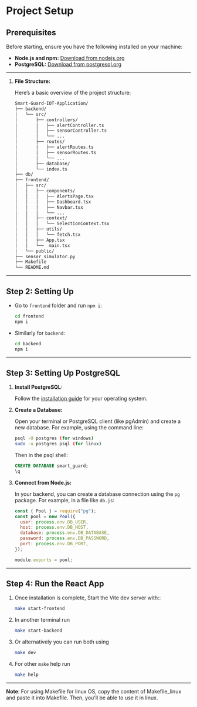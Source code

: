 # Project Setup

## Prerequisites

Before starting, ensure you have the following installed on your machine:

- **Node.js and npm:** [Download from nodejs.org](https://nodejs.org)
- **PostgreSQL:** [Download from postgresql.org](https://www.postgresql.org)

---

1. **File Structure:**

   Here’s a basic overview of the project structure:

   ```bash
   Smart-Guard-IOT-Application/
   ├── backend/
   │   └── src/
   │       ├── controllers/
   │       │   ├── alertController.ts
   │       │   ├── sensorController.ts
   │       │   └── ...
   │       ├── routes/
   │       │   ├── alertRoutes.ts
   │       │   ├── sensorRoutes.ts
   │       │   └── ...
   │       ├── database/
   │       └── index.ts
   ├── db/
   ├── frontend/
   │   ├── src/
   │   │   ├── components/
   │   │   │   ├── AlertsPage.tsx
   │   │   │   ├── Dashboard.tsx
   │   │   │   ├── Navbar.tsx
   │   │   │   └── ...
   │   │   ├── context/
   │   │   │   └── SelectionContext.tsx
   │   │   ├── utils/
   │   │   │   └── fetch.tsx
   │   │   ├── App.tsx
   │   │   └──  main.tsx
   │   └── public/
   ├── sensor_simulator.py
   ├── Makefile
   └── README.md
   ```

---

## Step 2: Setting Up

- Go to `frontend` folder and run `npm i`:
  
   ```bash
   cd frontend
   npm i
   ```

- Similarly for `backend`:

   ```bash
   cd backend
   npm i
   ```

---

## Step 3: Setting Up PostgreSQL

1. **Install PostgreSQL:**

   Follow the [installation guide](https://www.postgresql.org/download/) for your operating system.

2. **Create a Database:**

   Open your terminal or PostgreSQL client (like pgAdmin) and create a new database. For example, using the command line:

   ```bash
   psql -U postgres (for windows)
   sudo -u postgres psql (for linux)
   ```

   Then in the psql shell:

   ```sql
   CREATE DATABASE smart_guard;
   \q
   ```

3. **Connect from Node.js:**

   In your backend, you can create a database connection using the `pg` package. For example, in a file like `db.js`:

   ```javascript
   const { Pool } = require("pg");
   const pool = new Pool({
     user: process.env.DB_USER,
     host: process.env.DB_HOST,
     database: process.env.DB_DATABASE,
     password: process.env.DB_PASSWORD,
     port: process.env.DB_PORT,
   });

   module.exports = pool;
   ```

---

## Step 4: Run the React App

1. Once installation is complete, Start the Vite dev server with::

   ```bash
   make start-frontend
   ```

2. In another terminal run

   ```bash
   make start-backend
   ```

3. Or alternatively you can run both using

   ```bash
   make dev
   ```

4. For other `make` help run

   ```bash
   make help
   ```

---

**Note**: For using Makefile for linux OS, copy the content of Makefile_linux and paste it into Makefile. Then, you'll be able to use it in linux.
